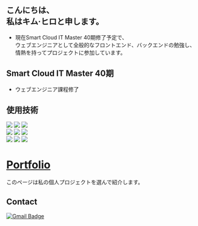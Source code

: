 ## こんにちは、<br>私はキム·ヒロと申します。
- 現在Smart Cloud IT Master 40期修了予定で、<br> ウェブエンジニアとして全般的なフロントエンド、バックエンドの勉強し、情熱を持ってプロジェクトに参加しています。

## Smart Cloud IT Master 40期
- ウェブエンジニア課程修了

## 使用技術
<img src="https://img.shields.io/badge/JAVA-007396?style=flat-square&logo=JAVA&logoColor=white"/> <img src="https://img.shields.io/badge/Python-3776AB?style=flat-square&logo=Python&logoColor=white"/> <img src="https://img.shields.io/badge/Oracle SQL-F80000?style=flat-square&logo=Oracle&logoColor=white"/> <br>
<img src="https://img.shields.io/badge/JavaScript-F7DF1E?style=flat-square&logo=JavaScript&logoColor=white"/> <img src="https://img.shields.io/badge/CSS-1572B6?style=flat-square&logo=CSS3&logoColor=white"/> <img src="https://img.shields.io/badge/jQuery-0769AD?style=flat-square&logo=jQuery&logoColor=white"/> <br>
<img src="https://img.shields.io/badge/MyBaits-A8B9CC?style=flat-square&logo=MyBaits&logoColor=white"/> <img src="https://img.shields.io/badge/Spring-6DB33F?style=flat-square&logo=Spring&logoColor=white"/> <img src="https://img.shields.io/badge/Apache Tomcat-F8DC75?style=flat-square&logo=Apache Tomcat&logoColor=white"/> 
	
# [Portfolio](https://github.com/heerokim/Portfolio.git) 
このページは私の個人プロジェクトを選んで紹介します。
	
	
	
## Contact 
[![Gmail Badge](https://img.shields.io/badge/Gmail-d14836?style=flat-square&logo=Gmail&logoColor=white&link=mailto:khrcodk@gmail.com)](mailto:khrcodk@gmail.com)
  
  
  
<!--Python
#3776AB
**heerokim/heerokim** is a ✨ _special_ ✨ repository because its `README.md` (this file) appears on your GitHub profile.

Here are some ideas to get you started:

- 🔭 I’m currently working on ...
- 🌱 I’m currently learning ...
- 👯 I’m looking to collaborate on ...
- 🤔 I’m looking for help with ...
- 💬 Ask me about ...
- 📫 How to reach me: ...
- 😄 Pronouns: ...
- ⚡ Fun fact: ...
-->
